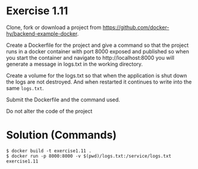 # Exercise 1.11

Clone, fork or download a project from https://github.com/docker-hy/backend-example-docker.

Create a Dockerfile for the project and give a command so that the project runs in a docker container with port 8000 exposed and published so when you start the container and navigate to http://localhost:8000 you will generate a message in logs.txt in the working directory. <br>

Create a volume for the logs.txt so that when the application is shut down the logs are not destroyed. And when restarted it continues to write into the same `logs.txt`. <br>

Submit the Dockerfile and the command used. <br>

Do not alter the code of the project <br>

# Solution (Commands)

`$ docker build -t exercise1.11 .` <br>
`$ docker run -p 8000:8000 -v $(pwd)/logs.txt:/service/logs.txt exercise1.11`
